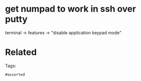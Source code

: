 # get numpad to work in ssh over putty
terminal -> features -> "disable application keypad mode"

# Related


Tags:

    #assorted
